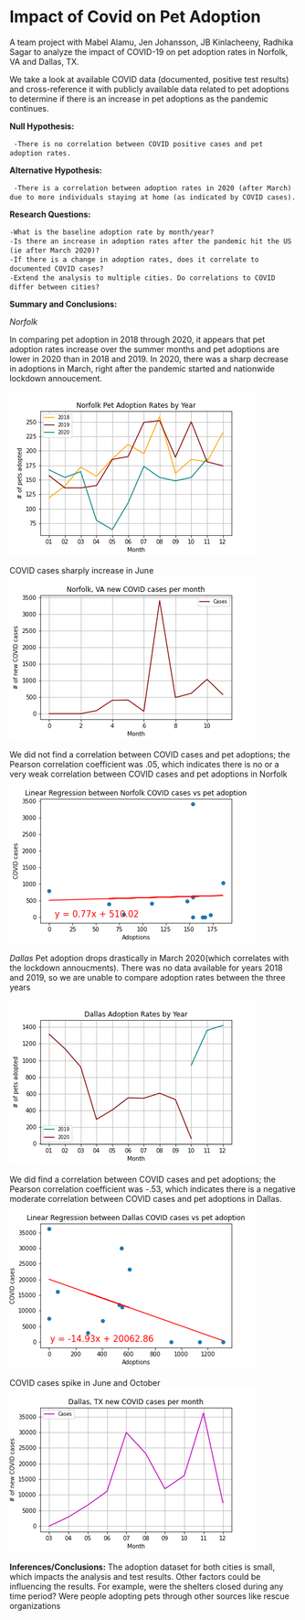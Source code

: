 # Impact of Covid on Pet Adoption

A team project with Mabel Alamu, Jen Johansson, JB Kinlacheeny, Radhika Sagar to analyze the impact of COVID-19 on pet adoption rates in Norfolk, VA and Dallas, TX.

We take a look at available COVID data (documented, positive test results) and cross-reference it with publicly available data related to pet adoptions to determine if there is an increase in pet adoptions as the pandemic continues.


__Null Hypothesis:__

     -There is no correlation between COVID positive cases and pet adoption rates.

__Alternative Hypothesis:__

     -There is a correlation between adoption rates in 2020 (after March) due to more individuals staying at home (as indicated by COVID cases).
       
       
__Research Questions:__ 

    -What is the baseline adoption rate by month/year? 
    -Is there an increase in adoption rates after the pandemic hit the US (ie after March 2020)? 
    -If there is a change in adoption rates, does it correlate to documented COVID cases?
    -Extend the analysis to multiple cities. Do correlations to COVID differ between cities?
    
__Summary and Conclusions:__

_Norfolk_

In comparing pet adoption in 2018 through 2020, it appears that pet adoption rates increase over the summer months and pet adoptions are lower in 2020 than in 2018 and 2019. In 2020, there was a sharp decrease in adoptions in March, right after the pandemic started and nationwide lockdown annoucement. 

  ![](Images/Norfolk%20Adoption%20Rates%20by%20Year.png)
  
  
COVID cases sharply increase in June
 ![](Images/Norfolk%2C%20VA%20new%20COVID%20cases%20per%20month.png)
  
  
We did not find a correlation between COVID cases and pet adoptions; the Pearson correlation coefficient was .05, which indicates there is no or a very weak correlation between COVID cases and pet adoptions in Norfolk
  ![](Images/Linear%20Regression%2C%20Norfolk.png)
  
_Dallas_
Pet adoption drops drastically in March 2020(which correlates with the lockdown annoucments). There was no data available for years 2018 and 2019, so we are unable to compare adoption rates between the three years
  
 ![](Images/Dallas%20Adoption%20Rates%20by%20Year.png)

We did find a  correlation between COVID cases and pet adoptions; the Pearson correlation coefficient was -.53, which indicates there is a negative moderate correlation between COVID cases and pet adoptions in Dallas.
  ![](Images/Linear%20Regression%20Dallas.png)
    
    
COVID cases spike in June and October 
 ![](Images/Dallas%2C%20TX%20new%20COVID%20cases%20per%20month.png)
    
__Inferences/Conclusions:__
The adoption dataset for both cities is small, which impacts the analysis and test results.
Other factors could be influencing the results.  For example, were the shelters closed during any time period?  Were people adopting pets through other sources like rescue organizations


